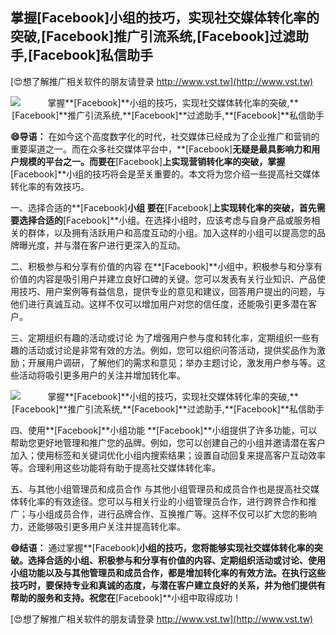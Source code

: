 ## **掌握**[Facebook]**小组的技巧，实现社交媒体转化率的突破,**[Facebook]**推广引流系统,**[Facebook]**过滤助手,**[Facebook]**私信助手**

[😍想了解推广相关软件的朋友请登录 http://www.vst.tw](http://www.vst.tw)

 <center><img src="https://vst.tw/MP4/tuiguang/png/5.png" alt="掌握**[Facebook]**小组的技巧，实现社交媒体转化率的突破,**[Facebook]**推广引流系统,**[Facebook]**过滤助手,**[Facebook]**私信助手"></center>

**😄导语：**
在如今这个高度数字化的时代，社交媒体已经成为了企业推广和营销的重要渠道之一。而在众多社交媒体平台中，**[Facebook]**无疑是最具影响力和用户规模的平台之一。而要在**[Facebook]**上实现营销转化率的突破，掌握**[Facebook]**小组的技巧将会是至关重要的。本文将为您介绍一些提高社交媒体转化率的有效技巧。

一、选择合适的**[Facebook]**小组
要在**[Facebook]**上实现转化率的突破，首先需要选择合适的**[Facebook]**小组。在选择小组时，应该考虑与自身产品或服务相关的群体，以及拥有活跃用户和高度互动的小组。加入这样的小组可以提高您的品牌曝光度，并与潜在客户进行更深入的互动。

二、积极参与和分享有价值的内容
在**[Facebook]**小组中，积极参与和分享有价值的内容是吸引用户并建立良好口碑的关键。您可以发表有关行业知识、产品使用技巧、用户案例等有益信息，提供专业的意见和建议，回答用户提出的问题，与他们进行真诚互动。这样不仅可以增加用户对您的信任度，还能吸引更多潜在客户。

三、定期组织有趣的活动或讨论
为了增强用户参与度和转化率，定期组织一些有趣的活动或讨论是非常有效的方法。例如，您可以组织问答活动，提供奖品作为激励；开展用户调研，了解他们的需求和意见；举办主题讨论，激发用户参与等。这些活动将吸引更多用户的关注并增加转化率。

 <center><img src="https://vst.tw/MP4/tuiguang/png/1.png" alt="掌握**[Facebook]**小组的技巧，实现社交媒体转化率的突破,**[Facebook]**推广引流系统,**[Facebook]**过滤助手,**[Facebook]**私信助手"></center>

四、使用**[Facebook]**小组功能
**[Facebook]**小组提供了许多功能，可以帮助您更好地管理和推广您的品牌。例如，您可以创建自己的小组并邀请潜在客户加入；使用标签和关键词优化小组内搜索结果；设置自动回复来提高客户互动效率等。合理利用这些功能将有助于提高社交媒体转化率。

五、与其他小组管理员和成员合作
与其他小组管理员和成员合作也是提高社交媒体转化率的有效途径。您可以与相关行业的小组管理员合作，进行跨界合作和推广；与小组成员合作，进行品牌合作、互换推广等。这样不仅可以扩大您的影响力，还能够吸引更多用户关注并提高转化率。

**😄结语：**
通过掌握**[Facebook]**小组的技巧，您将能够实现社交媒体转化率的突破。选择合适的小组、积极参与和分享有价值的内容、定期组织活动或讨论、使用小组功能以及与其他管理员和成员合作，都是增加转化率的有效方法。在执行这些技巧时，要保持专业和真诚的态度，与潜在客户建立良好的关系，并为他们提供有帮助的服务和支持。祝您在**[Facebook]**小组中取得成功！

[😍想了解推广相关软件的朋友请登录 http://www.vst.tw](http://www.vst.tw)



